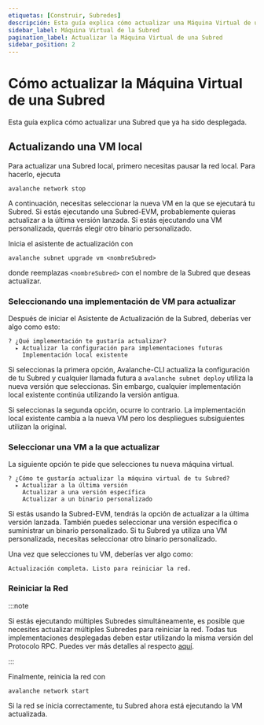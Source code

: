 ```yaml
---
etiquetas: [Construir, Subredes]
descripción: Esta guía explica cómo actualizar una Máquina Virtual de una Subred desplegada.
sidebar_label: Máquina Virtual de la Subred
pagination_label: Actualizar la Máquina Virtual de una Subred
sidebar_position: 2
---
```


# Cómo actualizar la Máquina Virtual de una Subred

Esta guía explica cómo actualizar una Subred que ya ha sido desplegada.

## Actualizando una VM local

Para actualizar una Subred local, primero necesitas pausar la red local. Para hacerlo, ejecuta

```shell
avalanche network stop
```

A continuación, necesitas seleccionar la nueva VM en la que se ejecutará tu Subred. Si estás ejecutando una Subred-EVM,
probablemente quieras actualizar a la última versión lanzada. Si estás ejecutando una VM personalizada, querrás
elegir otro binario personalizado.

Inicia el asistente de actualización con

```shell
avalanche subnet upgrade vm <nombreSubred>
```

donde reemplazas `<nombreSubred>` con el nombre de la Subred que deseas actualizar.

### Seleccionando una implementación de VM para actualizar

Después de iniciar el Asistente de Actualización de la Subred, deberías ver algo como esto:

```text
? ¿Qué implementación te gustaría actualizar?
  ▸ Actualizar la configuración para implementaciones futuras
    Implementación local existente
```

Si seleccionas la primera opción, Avalanche-CLI actualiza la configuración de tu Subred y cualquier llamada futura a
`avalanche subnet deploy` utiliza la nueva versión que seleccionas. Sin embargo, cualquier implementación local existente
continúa utilizando la versión antigua.

Si seleccionas la segunda opción, ocurre lo contrario. La implementación local existente cambia
a la nueva VM pero los despliegues subsiguientes utilizan la original.

### Seleccionar una VM a la que actualizar

La siguiente opción te pide que selecciones tu nueva máquina virtual.

```text
? ¿Cómo te gustaría actualizar la máquina virtual de tu Subred?
  ▸ Actualizar a la última versión
    Actualizar a una versión específica
    Actualizar a un binario personalizado
```

Si estás usando la Subred-EVM, tendrás la opción de actualizar a la última versión lanzada.
También puedes seleccionar una versión específica o suministrar un binario personalizado. Si tu Subred ya
utiliza una VM personalizada, necesitas seleccionar otro binario personalizado.

Una vez que selecciones tu VM, deberías ver algo como:

```text
Actualización completa. Listo para reiniciar la red.
```

### Reiniciar la Red

:::note

Si estás ejecutando múltiples Subredes simultáneamente, es posible que necesites actualizar múltiples Subredes para reiniciar
la red. Todas tus implementaciones desplegadas deben estar utilizando la misma versión del Protocolo RPC. Puedes ver más
detalles al respecto [aquí](/build/subnet/info/troubleshoot-subnet.md#incompatible-rpc-version-for-custom-vm).

:::

Finalmente, reinicia la red con

```shell
avalanche network start
```

Si la red se inicia correctamente, tu Subred ahora está ejecutando la VM actualizada.